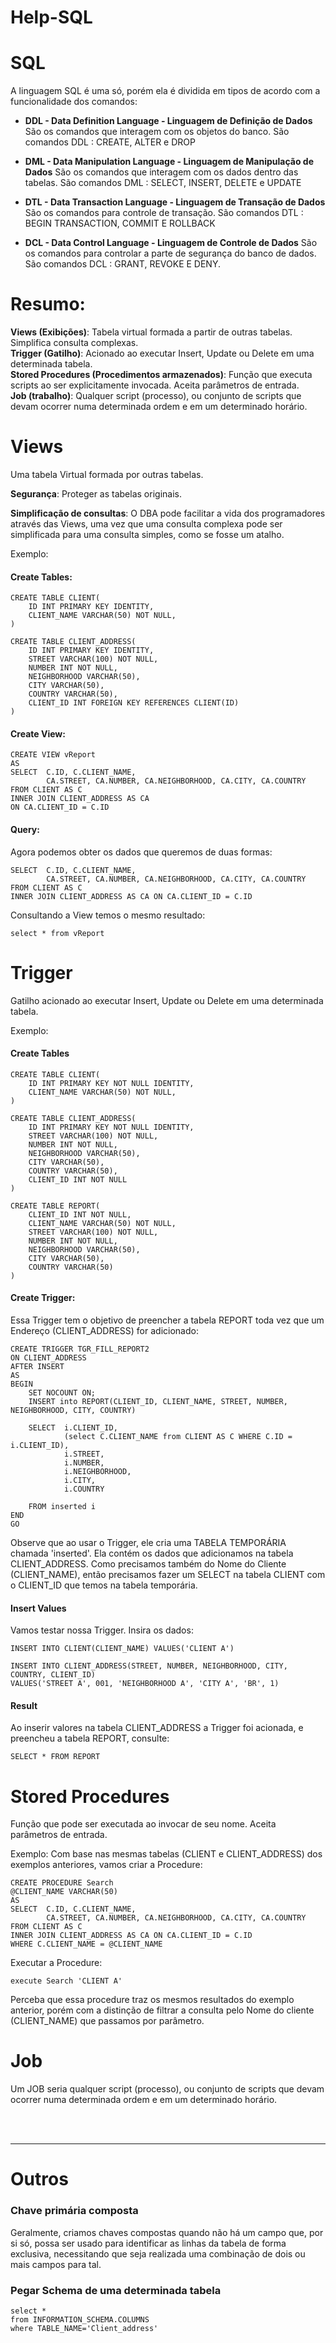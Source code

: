 # Help-SQL

# SQL
A linguagem SQL é uma só, porém ela é dividida em tipos de acordo com a funcionalidade dos comandos:
- **DDL - Data Definition Language - Linguagem de Definição de Dados**
São os comandos que interagem com os objetos do banco.
São comandos DDL : CREATE, ALTER e DROP

- **DML - Data Manipulation Language - Linguagem de Manipulação de Dados**
São os comandos que interagem com os dados dentro das tabelas.
São comandos DML : SELECT, INSERT, DELETE e UPDATE

- **DTL - Data Transaction Language - Linguagem de Transação de Dados**
São os comandos para controle de transação.
São comandos DTL : BEGIN TRANSACTION, COMMIT E ROLLBACK

- **DCL - Data Control Language - Linguagem de Controle de Dados**
São os comandos para controlar a parte de segurança do banco de dados.
São comandos DCL : GRANT, REVOKE E DENY.


# Resumo:

**Views (Exibições)**: Tabela virtual formada a partir de outras tabelas. Simplifica consulta complexas.  
**Trigger (Gatilho)**: Acionado ao executar Insert, Update ou Delete em uma determinada tabela.  
**Stored Procedures (Procedimentos armazenados)**: Função que executa scripts ao ser explicitamente invocada. Aceita parâmetros de entrada.  
**Job (trabalho)**: Qualquer script (processo), ou conjunto de scripts que devam ocorrer numa determinada ordem e em um determinado horário.



# Views
Uma tabela Virtual formada por outras tabelas. 

**Segurança**: Proteger as tabelas originais.

**Simplificação de consultas**: O DBA pode facilitar a vida dos programadores através das Views, uma vez que uma consulta complexa
pode ser simplificada para uma consulta simples, como se fosse um atalho.

Exemplo:

#### Create Tables:
```
CREATE TABLE CLIENT(
	ID INT PRIMARY KEY IDENTITY,
	CLIENT_NAME VARCHAR(50) NOT NULL,	
)

CREATE TABLE CLIENT_ADDRESS(
	ID INT PRIMARY KEY IDENTITY,
	STREET VARCHAR(100) NOT NULL,
	NUMBER INT NOT NULL,
	NEIGHBORHOOD VARCHAR(50),
	CITY VARCHAR(50),
	COUNTRY VARCHAR(50),
	CLIENT_ID INT FOREIGN KEY REFERENCES CLIENT(ID)
)
```

#### Create View:
```
CREATE VIEW vReport 
AS
SELECT	C.ID, C.CLIENT_NAME,
		CA.STREET, CA.NUMBER, CA.NEIGHBORHOOD, CA.CITY, CA.COUNTRY 		
FROM CLIENT AS C
INNER JOIN CLIENT_ADDRESS AS CA 
ON CA.CLIENT_ID = C.ID
```

#### Query:
Agora podemos obter os dados que queremos de duas formas:

```
SELECT	C.ID, C.CLIENT_NAME,
		CA.STREET, CA.NUMBER, CA.NEIGHBORHOOD, CA.CITY, CA.COUNTRY 		
FROM CLIENT AS C
INNER JOIN CLIENT_ADDRESS AS CA ON CA.CLIENT_ID = C.ID
```

Consultando a View temos o mesmo resultado:
```
select * from vReport
```


# Trigger
Gatilho acionado ao executar Insert, Update ou Delete em uma determinada tabela.

Exemplo:

#### Create Tables

```
CREATE TABLE CLIENT(
	ID INT PRIMARY KEY NOT NULL IDENTITY,
	CLIENT_NAME VARCHAR(50) NOT NULL,	
)

CREATE TABLE CLIENT_ADDRESS(
	ID INT PRIMARY KEY NOT NULL IDENTITY,
	STREET VARCHAR(100) NOT NULL,
	NUMBER INT NOT NULL,
	NEIGHBORHOOD VARCHAR(50),
	CITY VARCHAR(50),
	COUNTRY VARCHAR(50),
	CLIENT_ID INT NOT NULL
)

CREATE TABLE REPORT(
	CLIENT_ID INT NOT NULL,
	CLIENT_NAME VARCHAR(50) NOT NULL,
	STREET VARCHAR(100) NOT NULL,
	NUMBER INT NOT NULL,
	NEIGHBORHOOD VARCHAR(50),
	CITY VARCHAR(50),
	COUNTRY VARCHAR(50)
)
```

#### Create Trigger:
Essa Trigger tem o objetivo de preencher a tabela REPORT toda vez que um Endereço (CLIENT_ADDRESS) for adicionado:
```
CREATE TRIGGER TGR_FILL_REPORT2  
ON CLIENT_ADDRESS
AFTER INSERT
AS 
BEGIN	
	SET NOCOUNT ON;
	INSERT into REPORT(CLIENT_ID, CLIENT_NAME, STREET, NUMBER, NEIGHBORHOOD, CITY, COUNTRY)

	SELECT	i.CLIENT_ID, 
			(select C.CLIENT_NAME from CLIENT AS C WHERE C.ID = i.CLIENT_ID), 
			i.STREET, 
			i.NUMBER, 
			i.NEIGHBORHOOD, 
			i.CITY, 
			i.COUNTRY

	FROM inserted i
END
GO
```

Observe que ao usar o Trigger, ele cria uma TABELA TEMPORÁRIA chamada 'inserted'. Ela contém os dados que adicionamos na tabela CLIENT_ADDRESS.
Como precisamos também do Nome do Cliente (CLIENT_NAME), então precisamos fazer um SELECT na tabela CLIENT com o CLIENT_ID que temos na tabela 
temporária.

#### Insert Values
Vamos testar nossa Trigger. Insira os dados:
```
INSERT INTO CLIENT(CLIENT_NAME) VALUES('CLIENT A')

INSERT INTO CLIENT_ADDRESS(STREET, NUMBER, NEIGHBORHOOD, CITY, COUNTRY, CLIENT_ID)
VALUES('STREET A', 001, 'NEIGHBORHOOD A', 'CITY A', 'BR', 1)
```

#### Result
Ao inserir valores na tabela CLIENT_ADDRESS a Trigger foi acionada, e preencheu a tabela REPORT, consulte:
```
SELECT * FROM REPORT
```


# Stored Procedures
Função que pode ser executada ao invocar de seu nome. 
Aceita parâmetros de entrada.

Exemplo:
Com base nas mesmas tabelas (CLIENT e CLIENT_ADDRESS) dos exemplos anteriores, vamos criar a Procedure:
```
CREATE PROCEDURE Search
@CLIENT_NAME VARCHAR(50) 
AS
SELECT	C.ID, C.CLIENT_NAME,
		CA.STREET, CA.NUMBER, CA.NEIGHBORHOOD, CA.CITY, CA.COUNTRY 		
FROM CLIENT AS C
INNER JOIN CLIENT_ADDRESS AS CA ON CA.CLIENT_ID = C.ID
WHERE C.CLIENT_NAME = @CLIENT_NAME
```

Executar a Procedure:
```
execute Search 'CLIENT A'
```

Perceba que essa procedure traz os mesmos resultados do exemplo anterior, porém com a distinção de filtrar a consulta pelo Nome do cliente (CLIENT_NAME)
que passamos por parâmetro.

# Job

Um JOB seria qualquer script (processo), ou conjunto de scripts que devam ocorrer numa determinada ordem e em um determinado horário.


<br>
<br>
<hr>

# Outros  

### Chave primária composta
Geralmente, criamos chaves compostas quando não há um campo que, por si só, possa ser usado para identificar as linhas da tabela de forma exclusiva, necessitando que seja realizada uma combinação de dois ou mais campos para tal.

### Pegar Schema de uma determinada tabela
```
select *
from INFORMATION_SCHEMA.COLUMNS
where TABLE_NAME='Client_address'
```


